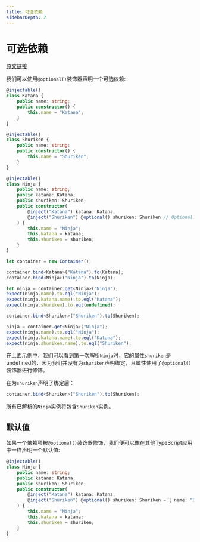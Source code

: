```yaml
---
title: 可选依赖
sidebarDepth: 2
---
```


# 可选依赖

[原文链接](https://github.com/inversify/InversifyJS/blob/master/wiki/optional_dependencies.md)

我们可以使用`@optional()`装饰器声明一个可选依赖:

```ts
@injectable()
class Katana {
    public name: string;
    public constructor() {
        this.name = "Katana";
    }
}

@injectable()
class Shuriken {
    public name: string;
    public constructor() {
        this.name = "Shuriken";
    }
}

@injectable()
class Ninja {
    public name: string;
    public katana: Katana;
    public shuriken: Shuriken;
    public constructor(
        @inject("Katana") katana: Katana,
        @inject("Shuriken") @optional() shuriken: Shuriken // Optional!
    ) {
        this.name = "Ninja";
        this.katana = katana;
        this.shuriken = shuriken;
    }
}

let container = new Container();

container.bind<Katana>("Katana").to(Katana);
container.bind<Ninja>("Ninja").to(Ninja);

let ninja = container.get<Ninja>("Ninja");
expect(ninja.name).to.eql("Ninja");
expect(ninja.katana.name).to.eql("Katana");
expect(ninja.shuriken).to.eql(undefined);

container.bind<Shuriken>("Shuriken").to(Shuriken);

ninja = container.get<Ninja>("Ninja");
expect(ninja.name).to.eql("Ninja");
expect(ninja.katana.name).to.eql("Katana");
expect(ninja.shuriken.name).to.eql("Shuriken");
```

在上面示例中，我们可以看到第一次解析`Ninja`时，它的属性`shuriken`是undefined的，因为我们并没有为`shuriken`声明绑定，且属性使用了`@optional()`装饰器进行修饰。  

在为`shuriken`声明了绑定后：

```ts
container.bind<Shuriken>("Shuriken").to(Shuriken);
```

所有已解析的`Ninja`实例将包含`Shuriken`实例。

## 默认值

如果一个依赖项被`@optional()`装饰器修饰，我们便可以像在其他TypeScript应用中一样声明一个默认值:

```ts
@injectable()
class Ninja {
    public name: string;
    public katana: Katana;
    public shuriken: Shuriken;
    public constructor(
        @inject("Katana") katana: Katana,
        @inject("Shuriken") @optional() shuriken: Shuriken = { name: "DefaultShuriken" } // 默认值
    ) {
        this.name = "Ninja";
        this.katana = katana;
        this.shuriken = shuriken;
    }
}
```